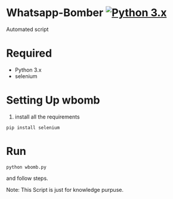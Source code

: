 # Whatsapp-Bomber [![Python 3.x](https://img.shields.io/badge/Python-3.x-yellow.svg)](http://www.python.org/download/)
Automated script

# Required
+ Python 3.x
+ selenium

# Setting Up wbomb

1. install all the requirements
```
pip install selenium
```

# Run
```
python wbomb.py
```
and follow steps.


Note: This Script is just for knowledge purpuse. 
